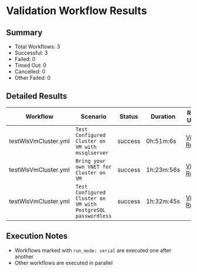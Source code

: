 # Validation Workflow Results

## Summary
- Total Workflows: 3
- Successful: 3
- Failed: 0
- Timed Out: 0
- Cancelled: 0
- Other Failed: 0

## Detailed Results

| Workflow | Scenario | Status | Duration | Run URL |
|----------|----------|---------|-----------|----------|
| testWlsVmCluster.yml | `Test Configured Cluster on VM with mssqlserver` | success | 0h:51m:6s | [View Run](https://github.com/azure-javaee/weblogic-azure/actions/runs/16807154060) |
| testWlsVmCluster.yml | `Bring your own VNET for Cluster on VM` | success | 1h:23m:56s | [View Run](https://github.com/azure-javaee/weblogic-azure/actions/runs/16808431008) |
| testWlsVmCluster.yml | `Test Configured Cluster on VM with PostgreSQL passwordless` | success | 1h:32m:45s | [View Run](https://github.com/azure-javaee/weblogic-azure/actions/runs/16810332105) |


## Execution Notes
- Workflows marked with `run_mode: serial` are executed one after another
- Other workflows are executed in parallel
